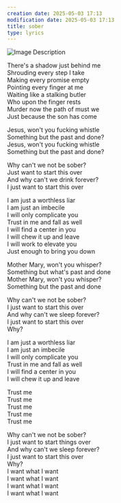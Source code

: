 ```yaml
---
creation date: 2025-05-03 17:13
modification date: 2025-05-03 17:13
title: sober
type: lyrics
---
```

![Image Description](/darthpedro-obsidian/images/Pasted%20image%2020250426010733.png)

There's a shadow just behind me  
Shrouding every step I take  
Making every promise empty  
Pointing every finger at me  
Waiting like a stalking butler  
Who upon the finger rests  
Murder now the path of must we  
Just because the son has come

Jesus, won't you fucking whistle  
Something but the past and done?  
Jesus, won't you fucking whistle  
Something but the past and done?

Why can't we not be sober?  
Just want to start this over  
And why can't we drink forever?  
I just want to start this over

I am just a worthless liar  
I am just an imbecile  
I will only complicate you  
Trust in me and fall as well  
I will find a center in you  
I will chew it up and leave  
I will work to elevate you  
Just enough to bring you down

Mother Mary, won't you whisper?  
Something but what's past and done  
Mother Mary, won't you whisper?  
Something but the past and done

Why can't we not be sober?  
I just want to start this over  
And why can't we sleep forever?  
I just want to start this over  
Why?

I am just a worthless liar  
I am just an imbecile  
I will only complicate you  
Trust in me and fall as well  
I will find a center in you  
I will chew it up and leave

Trust me  
Trust me  
Trust me  
Trust me  
Trust me

Why can't we not be sober?  
I just want to start things over  
And why can't we sleep forever?  
I just want to start this over  
Why?  
I want what I want  
I want what I want  
I want what I want  
I want what I want